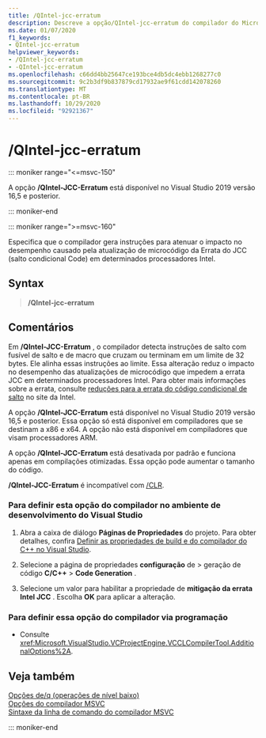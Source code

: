 ```yaml
---
title: /QIntel-jcc-erratum
description: Descreve a opção/QIntel-jcc-erratum do compilador do Microsoft C/C++ (MSVC).
ms.date: 01/07/2020
f1_keywords:
- QIntel-jcc-erratum
helpviewer_keywords:
- /QIntel-jcc-erratum
- -QIntel-jcc-erratum
ms.openlocfilehash: c66dd4bb25647ce193bce4db5dc4ebb1268277c0
ms.sourcegitcommit: 9c2b3df9b837879cd17932ae9f61cdd142078260
ms.translationtype: MT
ms.contentlocale: pt-BR
ms.lasthandoff: 10/29/2020
ms.locfileid: "92921367"
---
```

# <a name="qintel-jcc-erratum"></a>/QIntel-jcc-erratum

::: moniker range="<=msvc-150"

A opção **/QIntel-JCC-Erratum** está disponível no Visual Studio 2019 versão 16,5 e posterior.

::: moniker-end

::: moniker range=">=msvc-160"

Especifica que o compilador gera instruções para atenuar o impacto no desempenho causado pela atualização de microcódigo da Errata do JCC (salto condicional Code) em determinados processadores Intel.

## <a name="syntax"></a>Syntax

> **/QIntel-jcc-erratum**

## <a name="remarks"></a>Comentários

Em **/QIntel-JCC-Erratum** , o compilador detecta instruções de salto com fusível de salto e de macro que cruzam ou terminam em um limite de 32 bytes. Ele alinha essas instruções ao limite. Essa alteração reduz o impacto no desempenho das atualizações de microcódigo que impedem a errata JCC em determinados processadores Intel. Para obter mais informações sobre a errata, consulte [reduções para a errata do código condicional de salto](https://www.intel.com/content/dam/support/us/en/documents/processors/mitigations-jump-conditional-code-erratum.pdf) no site da Intel.

A opção **/QIntel-JCC-Erratum** está disponível no Visual Studio 2019 versão 16,5 e posterior. Essa opção só está disponível em compiladores que se destinam a x86 e x64. A opção não está disponível em compiladores que visam processadores ARM.

A opção **/QIntel-JCC-Erratum** está desativada por padrão e funciona apenas em compilações otimizadas. Essa opção pode aumentar o tamanho do código.

**/QIntel-JCC-Erratum** é incompatível com [/CLR](clr-common-language-runtime-compilation.md).

### <a name="to-set-this-compiler-option-in-the-visual-studio-development-environment"></a>Para definir esta opção do compilador no ambiente de desenvolvimento do Visual Studio

1. Abra a caixa de diálogo **Páginas de Propriedades** do projeto. Para obter detalhes, confira [Definir as propriedades de build e do compilador do C++ no Visual Studio](../working-with-project-properties.md).

1. Selecione a página de propriedades **configuração** de > geração de código **C/C++** > **Code Generation** .

1. Selecione um valor para habilitar a propriedade de **mitigação da errata Intel JCC** . Escolha **OK** para aplicar a alteração.

### <a name="to-set-this-compiler-option-programmatically"></a>Para definir essa opção do compilador via programação

- Consulte <xref:Microsoft.VisualStudio.VCProjectEngine.VCCLCompilerTool.AdditionalOptions%2A>.

## <a name="see-also"></a>Veja também

[Opções de/q (operações de nível baixo)](q-options-low-level-operations.md)\
[Opções do compilador MSVC](compiler-options.md)\
[Sintaxe da linha de comando do compilador MSVC](compiler-command-line-syntax.md)

::: moniker-end
